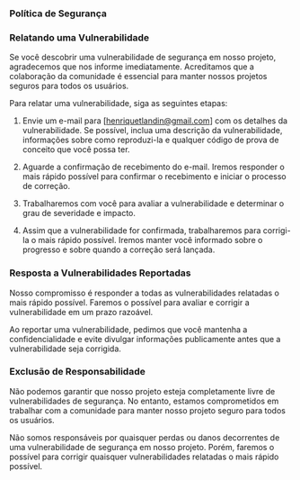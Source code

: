### Política de Segurança
### Relatando uma Vulnerabilidade
Se você descobrir uma vulnerabilidade de segurança em nosso projeto, agradecemos que nos informe imediatamente. Acreditamos que a colaboração da comunidade é essencial para manter nossos projetos seguros para todos os usuários.

Para relatar uma vulnerabilidade, siga as seguintes etapas:

1. Envie um e-mail para [henriquetlandin@gmail.com] com os detalhes da vulnerabilidade. Se possível, inclua uma descrição da vulnerabilidade, informações sobre como reproduzi-la e qualquer código de prova de conceito que você possa ter.

2. Aguarde a confirmação de recebimento do e-mail. Iremos responder o mais rápido possível para confirmar o recebimento e iniciar o processo de correção.

3. Trabalharemos com você para avaliar a vulnerabilidade e determinar o grau de severidade e impacto.

4. Assim que a vulnerabilidade for confirmada, trabalharemos para corrigi-la o mais rápido possível. Iremos manter você informado sobre o progresso e sobre quando a correção será lançada.

### Resposta a Vulnerabilidades Reportadas
Nosso compromisso é responder a todas as vulnerabilidades relatadas o mais rápido possível. Faremos o possível para avaliar e corrigir a vulnerabilidade em um prazo razoável.

Ao reportar uma vulnerabilidade, pedimos que você mantenha a confidencialidade e evite divulgar informações publicamente antes que a vulnerabilidade seja corrigida.

### Exclusão de Responsabilidade
Não podemos garantir que nosso projeto esteja completamente livre de vulnerabilidades de segurança. No entanto, estamos comprometidos em trabalhar com a comunidade para manter nosso projeto seguro para todos os usuários.

Não somos responsáveis por quaisquer perdas ou danos decorrentes de uma vulnerabilidade de segurança em nosso projeto. Porém, faremos o possível para corrigir quaisquer vulnerabilidades relatadas o mais rápido possível.
